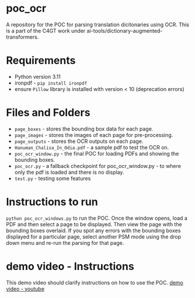 # poc_ocr
A repository for the POC for parsing translation dicitonaries using OCR. This is a part of the C4GT work under ai-tools/dictionary-augmented-transformers.

# Requirements
- Python version 3.11
- ironpdf - `pip install ironpdf`
- ensure `Pillow` library is installed with version < 10 (deprecation errors)

# Files and Folders
- `page_boxes` - stores the bounding box data for each page.
- `page_images` - stores the images of each page for pre-processing.
- `page_outputs` - stores the OCR outputs on each page.
- `Hanuman_Chalisa_In_Odia.pdf` - a sample pdf to test the OCR on.
- `poc_ocr_window.py` - the final POC for loading PDFs and showing the bounding boxes.
- `poc_ocr.py` - a fallback checkpoint for poc_ocr_window.py - to where only the pdf is loaded and there is no display.
- `test.py` - testing some features

# Instructions to run
`python poc_ocr_windows.py` to run the POC. Once the window opens, load a PDF and then select a page to be displayed. Then view the page with the bounding boxes overlaid. If you spot any errors with the bounding boxes displayed for a particular page, select another PSM mode using the drop down menu and re-run the parsing for that page.

# demo video - Instructions
This demo video should clarify instructions on how to use the POC.
[demo video - youtube](https://www.youtube.com/watch?v=JezsfryQvKo)